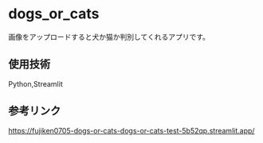 # dogs_or_cats
画像をアップロードすると犬か猫か判別してくれるアプリです。

## 使用技術
Python,Streamlit

## 参考リンク

https://fujiken0705-dogs-or-cats-dogs-or-cats-test-5b52qp.streamlit.app/
